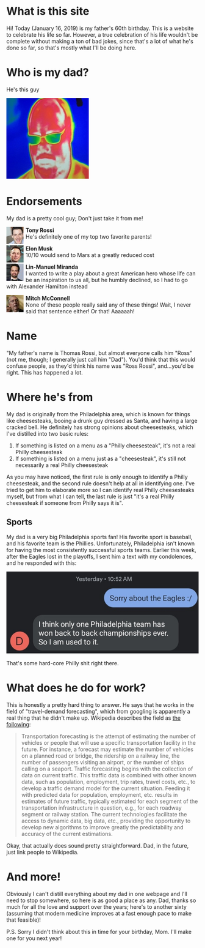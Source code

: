 # What is this site

Hi! Today (January 16, 2019) is my father's 60th birthday. This is a website to celebrate his life
so far. However, a true celebration of his life wouldn't be complete without making a ton of bad 
jokes, since that's a lot of what he's done so far, so that's mostly what I'll be doing here.

# Who is my dad?

He's this guy

![Ross][dad]

# Endorsements

My dad is a pretty cool guy; Don't just take it from me!

<img src="./tony.jpg" style="float: left; margin-right: 0.4em;"> **Tony Rossi** <br> He's definitely one of my top two favorite parents!

<img src="./musk.jpg" style="float: left; margin-right: 0.4em;"> **Elon Musk** <br> 10/10 would send to Mars at a greatly reduced cost

<img src="./miranda.jpg" style="float: left; margin-right: 0.4em;"> **Lin-Manuel Miranda** <br> I wanted to write a play about a great American hero whose life can be an inspiration to us all, but he humbly declined, so I had to go with Alexander Hamilton instead

 <img src="./mcconnell.jpg" style="float: left; margin-right: 0.4em;"> **Mitch McConnell** <br> None of these people really said any of these things! Wait, I never said that sentence either! Or that! Aaaaaah!

# Name

"My father's name is Thomas Rossi, but almost everyone calls him "Ross" (not me, though; I generally
just call him "Dad"). You'd think that this would confuse people, as they'd think his name was
"Ross Rossi", and...you'd be right. This has happened a lot.

# Where he's from

My dad is originally from the Philadelphia area, which is known for things like cheesesteaks, booing
a drunk guy dressed as Santa, and having a large cracked bell. He definitely has strong opinions
about cheesesteaks, which I've distilled into two basic rules:

  1. If something is listed on a menu as a "Philly cheesesteak", it's not a real Philly cheesesteak
  2. If something is listed on a menu just as a "cheesesteak", it's still not necessarily a real 
     Philly cheesesteak

As you may have noticed, the first rule is only enough to identify a Philly cheesesteak, and the
second rule doesn't help at all in identifying one. I've tried to get him to elaborate more so
I can identify real Philly cheesesteaks myself, but from what I can tell, the last rule is just
"it's a real Philly cheesesteak if someone from Philly says it is".

## Sports

My dad is a very big Philadelphia sports fan! His favorite sport is baseball, and his favorite team 
is the Phillies. Unfortunately, Philadelphia isn't known for having the most consistently 
successful sports teams. Earlier this week, after the Eagles lost in the playoffs, I sent him a 
text with my condolences, and he responded with this:

![Text message][text_message]

That's some hard-core Philly shit right there.

# What does he do for work?

This is honestly a pretty hard thing to answer. He says that he works in the field of 
"travel-demand forecasting", which from googling is apparently a real thing that he didn't make up.
Wikipedia describes the field as [the following](https://en.wikipedia.org/wiki/Transportation_forecasting):

> Transportation forecasting is the attempt of estimating the number of vehicles or people that
> will use a specific transportation facility in the future. For instance, a forecast may estimate 
> the number of vehicles on a planned road or bridge, the ridership on a railway line, the number 
> of passengers visiting an airport, or the number of ships calling on a seaport. Traffic 
> forecasting begins with the collection of data on current traffic. This traffic data is combined 
> with other known data, such as population, employment, trip rates, travel costs, etc., to develop 
> a traffic demand model for the current situation. Feeding it with predicted data for population, 
> employment, etc. results in estimates of future traffic, typically estimated for each segment of 
> the transportation infrastructure in question, e.g., for each roadway segment or railway station.
> The current technologies facilitate the access to dynamic data, big data, etc., providing the 
> opportunity to develop new algorithms to improve greatly the predictability and accuracy of the 
> current estimations.

Okay, that actually does sound pretty straightforward. Dad, in the future, just link people to
Wikipedia.

# And more!

Obviously I can't distill everything about my dad in one webpage and I'll need to stop somewhere,
so here is as good a place as any. Dad, thanks so much for all the love and support over the years;
here's to another sixty (assuming that modern medicine improves at a fast enough pace to make that
feasible)!

P.S. Sorry I didn't think about this in time for your birthday, Mom. I'll make one for you next
year!

[dad]: ./weird_dad.jpg
[text_message]: ./text_message.jpg
